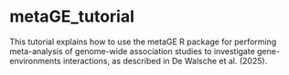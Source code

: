 # metaGE_tutorial
This tutorial explains how to use the metaGE R package for performing meta-analysis of genome-wide association studies to investigate gene-environments interactions, as described in De Walsche et al. (2025).
